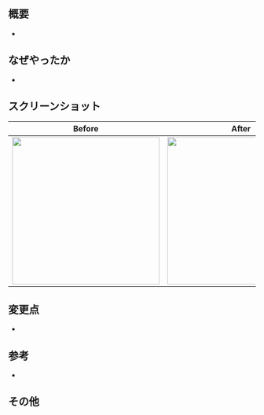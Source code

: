 ## 概要
- 

## なぜやったか
- 

## スクリーンショット
Before|After
--|--
<img src="" width="300px">|<img src="" width="300px">

## 変更点
- 

## 参考
- 

## その他

